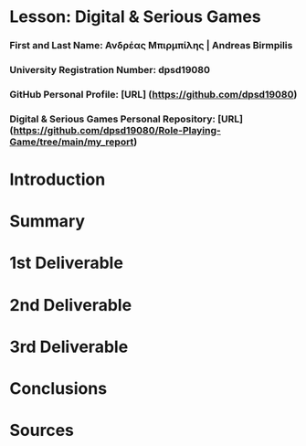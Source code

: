 # Lesson: Digital & Serious Games

### First and Last Name: Ανδρέας Μπιρμπίλης | Andreas Birmpilis
### University Registration Number: dpsd19080
### GitHub Personal Profile: [URL] (https://github.com/dpsd19080)
### Digital & Serious Games Personal Repository: [URL] (https://github.com/dpsd19080/Role-Playing-Game/tree/main/my_report)

# Introduction

# Summary


# 1st Deliverable


# 2nd Deliverable


# 3rd Deliverable 


# Conclusions


# Sources
